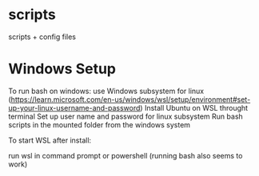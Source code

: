 # scripts
scripts + config files

# Windows Setup
To run bash on windows: use Windows subsystem for linux (https://learn.microsoft.com/en-us/windows/wsl/setup/environment#set-up-your-linux-username-and-password)
Install Ubuntu on WSL throught terminal
Set up user name and password for linux subsystem
Run bash scripts in the mounted folder from the windows system

To start WSL after install:

run wsl in command prompt or powershell (running bash also seems to work)
